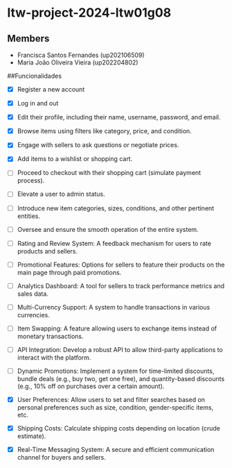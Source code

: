 # ltw-project-2024-ltw01g08

## Members
- Francisca Santos Fernandes (up202106509)
- Maria João Oliveira Vieira (up202204802)

##Funcionalidades 
- [x] Register a new account
- [x] Log in and out
- [x] Edit their profile, including their name, username, password, and email.
- [x] Browse items using filters like category, price, and condition.
- [x] Engage with sellers to ask questions or negotiate prices.
- [x] Add items to a wishlist or shopping cart.
- [ ] Proceed to checkout with their shopping cart (simulate payment process).
- [ ] Elevate a user to admin status.
- [ ] Introduce new item categories, sizes, conditions, and other pertinent entities.
- [ ] Oversee and ensure the smooth operation of the entire system.
- [ ] Rating and Review System: A feedback mechanism for users to rate products and sellers.
- [ ] Promotional Features: Options for sellers to feature their products on the main page through paid promotions.
- [ ] Analytics Dashboard: A tool for sellers to track performance metrics and sales data.
- [ ] Multi-Currency Support: A system to handle transactions in various currencies.
- [ ] Item Swapping: A feature allowing users to exchange items instead of monetary transactions.
- [ ] API Integration: Develop a robust API to allow third-party applications to interact with the platform.
- [ ] Dynamic Promotions: Implement a system for time-limited discounts, bundle deals (e.g., buy two, get one free), and quantity-based discounts (e.g., 10% off on purchases over a certain amount).
- [x] User Preferences: Allow users to set and filter searches based on personal preferences such as size, condition, gender-specific items, etc.
- [x] Shipping Costs: Calculate shipping costs depending on location (crude estimate).
- [x] Real-Time Messaging System: A secure and efficient communication channel for buyers and sellers.

